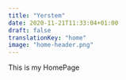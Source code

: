 ```yaml
---
title: "Yerstem"
date: 2020-11-21T11:33:04+01:00
draft: false
translationKey: "home"
image: "home-header.png"
---
```


This is my HomePage